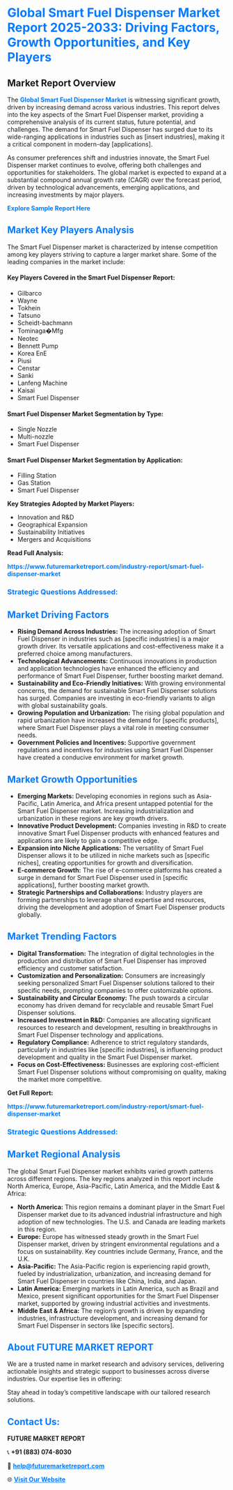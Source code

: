 <h1 style="color: #007BFF;">Global Smart Fuel Dispenser Market Report 2025-2033: Driving Factors, Growth Opportunities, and Key Players</h1>

<section id="overview">
<h2>Market Report Overview</h2>
<p>The <a href="https://www.futuremarketreport.com/industry-report/smart-fuel-dispenser-market" style="color: #007BFF; text-decoration: none;"><strong>Global Smart Fuel Dispenser Market</strong></a> is witnessing significant growth, driven by increasing demand across various industries. This report delves into the key aspects of the Smart Fuel Dispenser market, providing a comprehensive analysis of its current status, future potential, and challenges. The demand for Smart Fuel Dispenser has surged due to its wide-ranging applications in industries such as [insert industries], making it a critical component in modern-day [applications].</p>
<p>As consumer preferences shift and industries innovate, the Smart Fuel Dispenser market continues to evolve, offering both challenges and opportunities for stakeholders. The global market is expected to expand at a substantial compound annual growth rate (CAGR) over the forecast period, driven by technological advancements, emerging applications, and increasing investments by major players.</p>
</section>

<section id="overview">
<p><a href="https://www.futuremarketreport.com/request-sample/reportId=101054" style="color: #007BFF; text-decoration: none;"><strong>Explore Sample Report Here</strong></a></p>
</section>

<section id="key-players">
<h2 style="color: #007BFF;">Market Key Players Analysis</h2>
<p>The Smart Fuel Dispenser market is characterized by intense competition among key players striving to capture a larger market share. Some of the leading companies in the market include:</p>
<h4>Key Players Covered in the Smart Fuel Dispenser Report:</h4>
<ul><li>Gilbarco</li><li>Wayne</li><li>Tokhein</li><li>Tatsuno</li><li>Scheidt-bachmann</li><li>Tominaga�Mfg</li><li>Neotec</li><li>Bennett Pump</li><li>Korea EnE</li><li>Piusi</li><li>Censtar</li><li>Sanki</li><li>Lanfeng Machine</li><li>Kaisai</li><li>Smart Fuel Dispenser</li></ul>
<h4>Smart Fuel Dispenser Market Segmentation by Type:</h4>
<ul><li>Single Nozzle</li><li>Multi-nozzle</li><li>Smart Fuel Dispenser</li></ul>

<h4>Smart Fuel Dispenser Market Segmentation by Application:</h4>
<ul><li>Filling Station</li><li>Gas Station</li><li>Smart Fuel Dispenser</li></ul>
<p><strong>Key Strategies Adopted by Market Players:</strong></p>
<ul>
<li>Innovation and R&D</li>
<li>Geographical Expansion</li>
<li>Sustainability Initiatives</li>
<li>Mergers and Acquisitions</li>
</ul>
</section>

<section>
<p><strong>Read Full Analysis: </strong></p><a href="https://www.futuremarketreport.com/industry-report/smart-fuel-dispenser-market" style="color: #007BFF; text-decoration: none;"><strong>https://www.futuremarketreport.com/industry-report/smart-fuel-dispenser-market</strong></a>
<h3 style="color: #007BFF;">Strategic Questions Addressed:</h3>
</section>

<section id="driving-factors">
<h2 style="color: #007BFF;">Market Driving Factors</h2>
<ul>
<li><strong>Rising Demand Across Industries:</strong> The increasing adoption of Smart Fuel Dispenser in industries such as [specific industries] is a major growth driver. Its versatile applications and cost-effectiveness make it a preferred choice among manufacturers.</li>
<li><strong>Technological Advancements:</strong> Continuous innovations in production and application technologies have enhanced the efficiency and performance of Smart Fuel Dispenser, further boosting market demand.</li>
<li><strong>Sustainability and Eco-Friendly Initiatives:</strong> With growing environmental concerns, the demand for sustainable Smart Fuel Dispenser solutions has surged. Companies are investing in eco-friendly variants to align with global sustainability goals.</li>
<li><strong>Growing Population and Urbanization:</strong> The rising global population and rapid urbanization have increased the demand for [specific products], where Smart Fuel Dispenser plays a vital role in meeting consumer needs.</li>
<li><strong>Government Policies and Incentives:</strong> Supportive government regulations and incentives for industries using Smart Fuel Dispenser have created a conducive environment for market growth.</li>
</ul>
</section>

<section id="growth-opportunities">
<h2 style="color: #007BFF;">Market Growth Opportunities</h2>
<ul>
<li><strong>Emerging Markets:</strong> Developing economies in regions such as Asia-Pacific, Latin America, and Africa present untapped potential for the Smart Fuel Dispenser market. Increasing industrialization and urbanization in these regions are key growth drivers.</li>
<li><strong>Innovative Product Development:</strong> Companies investing in R&D to create innovative Smart Fuel Dispenser products with enhanced features and applications are likely to gain a competitive edge.</li>
<li><strong>Expansion into Niche Applications:</strong> The versatility of Smart Fuel Dispenser allows it to be utilized in niche markets such as [specific niches], creating opportunities for growth and diversification.</li>
<li><strong>E-commerce Growth:</strong> The rise of e-commerce platforms has created a surge in demand for Smart Fuel Dispenser used in [specific applications], further boosting market growth.</li>
<li><strong>Strategic Partnerships and Collaborations:</strong> Industry players are forming partnerships to leverage shared expertise and resources, driving the development and adoption of Smart Fuel Dispenser products globally.</li>
</ul>
</section>

<section id="trending-factors">
<h2 style="color: #007BFF;">Market Trending Factors</h2>
<ul>
<li><strong>Digital Transformation:</strong> The integration of digital technologies in the production and distribution of Smart Fuel Dispenser has improved efficiency and customer satisfaction.</li>
<li><strong>Customization and Personalization:</strong> Consumers are increasingly seeking personalized Smart Fuel Dispenser solutions tailored to their specific needs, prompting companies to offer customizable options.</li>
<li><strong>Sustainability and Circular Economy:</strong> The push towards a circular economy has driven demand for recyclable and reusable Smart Fuel Dispenser solutions.</li>
<li><strong>Increased Investment in R&D:</strong> Companies are allocating significant resources to research and development, resulting in breakthroughs in Smart Fuel Dispenser technology and applications.</li>
<li><strong>Regulatory Compliance:</strong> Adherence to strict regulatory standards, particularly in industries like [specific industries], is influencing product development and quality in the Smart Fuel Dispenser market.</li>
<li><strong>Focus on Cost-Effectiveness:</strong> Businesses are exploring cost-efficient Smart Fuel Dispenser solutions without compromising on quality, making the market more competitive.</li>
</ul>
</section>

<section>
<p><strong>Get Full Report: </strong></p><a href="https://www.futuremarketreport.com/industry-report/smart-fuel-dispenser-market" style="color: #007BFF; text-decoration: none;"><strong>https://www.futuremarketreport.com/industry-report/smart-fuel-dispenser-market</strong></a>
<h3 style="color: #007BFF;">Strategic Questions Addressed:</h3>
</section>


<section id="regional-analysis">
<h2 style="color: #007BFF;">Market Regional Analysis</h2>
<p>The global Smart Fuel Dispenser market exhibits varied growth patterns across different regions. The key regions analyzed in this report include North America, Europe, Asia-Pacific, Latin America, and the Middle East & Africa:</p>
<ul>
<li><strong>North America:</strong> This region remains a dominant player in the Smart Fuel Dispenser market due to its advanced industrial infrastructure and high adoption of new technologies. The U.S. and Canada are leading markets in this region.</li>
<li><strong>Europe:</strong> Europe has witnessed steady growth in the Smart Fuel Dispenser market, driven by stringent environmental regulations and a focus on sustainability. Key countries include Germany, France, and the U.K.</li>
<li><strong>Asia-Pacific:</strong> The Asia-Pacific region is experiencing rapid growth, fueled by industrialization, urbanization, and increasing demand for Smart Fuel Dispenser in countries like China, India, and Japan.</li>
<li><strong>Latin America:</strong> Emerging markets in Latin America, such as Brazil and Mexico, present significant opportunities for the Smart Fuel Dispenser market, supported by growing industrial activities and investments.</li>
<li><strong>Middle East & Africa:</strong> The region’s growth is driven by expanding industries, infrastructure development, and increasing demand for Smart Fuel Dispenser in sectors like [specific sectors].</li>
</ul>
</section>

<footer>
<h2 style="color: #007BFF;">About FUTURE MARKET REPORT</h2>
<p>We are a trusted name in market research and advisory services, delivering actionable insights and strategic support to businesses across diverse industries. Our expertise lies in offering:</p>

<p>Stay ahead in today’s competitive landscape with our tailored research solutions.</p>

<h2 style="color: #007BFF;">Contact Us:</h2>
<p><strong>FUTURE MARKET REPORT</strong></p>
<p>📞 <strong>+91 (883) 074-8030</strong></p>
<p>📧 <strong><a href="mailto:help@futuremarketreport.com" style="color: #007BFF;">help@futuremarketreport.com</a></strong></p>
<p>🌐 <strong><a href="https://www.futuremarketreport.com/" style="color: #007BFF;">Visit Our Website</a></strong></p>
</footer>